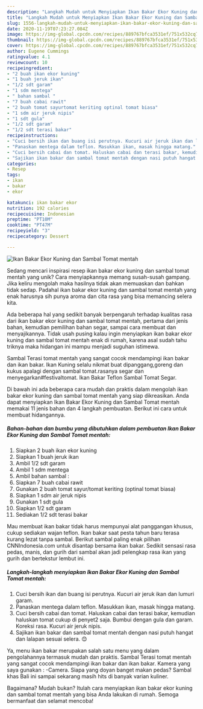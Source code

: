 ```yaml
---
description: "Langkah Mudah untuk Menyiapkan Ikan Bakar Ekor Kuning dan Sambal Tomat mentah yang Bikin Ngiler"
title: "Langkah Mudah untuk Menyiapkan Ikan Bakar Ekor Kuning dan Sambal Tomat mentah yang Bikin Ngiler"
slug: 1556-langkah-mudah-untuk-menyiapkan-ikan-bakar-ekor-kuning-dan-sambal-tomat-mentah-yang-bikin-ngiler
date: 2020-11-19T07:23:27.084Z
image: https://img-global.cpcdn.com/recipes/889767bfca3531ef/751x532cq70/ikan-bakar-ekor-kuning-dan-sambal-tomat-mentah-foto-resep-utama.jpg
thumbnail: https://img-global.cpcdn.com/recipes/889767bfca3531ef/751x532cq70/ikan-bakar-ekor-kuning-dan-sambal-tomat-mentah-foto-resep-utama.jpg
cover: https://img-global.cpcdn.com/recipes/889767bfca3531ef/751x532cq70/ikan-bakar-ekor-kuning-dan-sambal-tomat-mentah-foto-resep-utama.jpg
author: Eugene Cummings
ratingvalue: 4.1
reviewcount: 10
recipeingredient:
- "2 buah ikan ekor kuning"
- "1 buah jeruk ikan"
- "1/2 sdt garam"
- "1 sdm mentega"
- " bahan sambal "
- "7 buah cabai rawit"
- "2 buah tomat sayurtomat keriting optinal tomat biasa"
- "1 sdm air jeruk nipis"
- "1 sdt gula"
- "1/2 sdt garam"
- "1/2 sdt terasi bakar"
recipeinstructions:
- "Cuci bersih ikan dan buang isi perutnya. Kucuri air jeruk ikan dan lumuri garam."
- "Panaskan mentega dalam teflon. Masukkan ikan, masak hingga matang."
- "Cuci bersih cabai dan tomat. Haluskan cabai dan terasi bakar, kemudian haluskan tomat cukup di penyet2 saja. Bumbui dengan gula dan garam. Koreksi rasa. Kucuri air jeruk nipis."
- "Sajikan ikan bakar dan sambal tomat mentah dengan nasi putuh hangat dan lalapan sesuai selera. 😊"
categories:
- Resep
tags:
- ikan
- bakar
- ekor

katakunci: ikan bakar ekor 
nutrition: 192 calories
recipecuisine: Indonesian
preptime: "PT10M"
cooktime: "PT47M"
recipeyield: "3"
recipecategory: Dessert

---
```



![Ikan Bakar Ekor Kuning dan Sambal Tomat mentah](https://img-global.cpcdn.com/recipes/889767bfca3531ef/751x532cq70/ikan-bakar-ekor-kuning-dan-sambal-tomat-mentah-foto-resep-utama.jpg)

Sedang mencari inspirasi resep ikan bakar ekor kuning dan sambal tomat mentah yang unik? Cara menyiapkannya memang susah-susah gampang. Jika keliru mengolah maka hasilnya tidak akan memuaskan dan bahkan tidak sedap. Padahal ikan bakar ekor kuning dan sambal tomat mentah yang enak harusnya sih punya aroma dan cita rasa yang bisa memancing selera kita.

Ada beberapa hal yang sedikit banyak berpengaruh terhadap kualitas rasa dari ikan bakar ekor kuning dan sambal tomat mentah, pertama dari jenis bahan, kemudian pemilihan bahan segar, sampai cara membuat dan menyajikannya. Tidak usah pusing kalau ingin menyiapkan ikan bakar ekor kuning dan sambal tomat mentah enak di rumah, karena asal sudah tahu triknya maka hidangan ini mampu menjadi suguhan istimewa.

Sambal Terasi tomat mentah yang sangat cocok mendampingi ikan bakar dan ikan bakar. Ikan Kuning selalu nikmat buat dipanggang,goreng dan kukus apalagi dengan sambal tomat.rasanya segar dan menyegarkan#festivaltomat. Ikan Bakar Teflon Sambal Tomat Segar.


Di bawah ini ada beberapa cara mudah dan praktis dalam mengolah ikan bakar ekor kuning dan sambal tomat mentah yang siap dikreasikan. Anda dapat menyiapkan Ikan Bakar Ekor Kuning dan Sambal Tomat mentah memakai 11 jenis bahan dan 4 langkah pembuatan. Berikut ini cara untuk membuat hidangannya.

<!--inarticleads1-->

##### Bahan-bahan dan bumbu yang dibutuhkan dalam pembuatan Ikan Bakar Ekor Kuning dan Sambal Tomat mentah:

1. Siapkan 2 buah ikan ekor kuning
1. Siapkan 1 buah jeruk ikan
1. Ambil 1/2 sdt garam
1. Ambil 1 sdm mentega
1. Ambil  bahan sambal :
1. Siapkan 7 buah cabai rawit
1. Gunakan 2 buah tomat sayur/tomat keriting (optinal tomat biasa)
1. Siapkan 1 sdm air jeruk nipis
1. Gunakan 1 sdt gula
1. Siapkan 1/2 sdt garam
1. Sediakan 1/2 sdt terasi bakar


Mau membuat ikan bakar tidak harus mempunyai alat panggangan khusus, cukup sediakan wajan teflon. Ikan bakar saat pesta tahun baru terasa kurang lezat tanpa sambal. Berikut sambal paling enak pilihan CNNIndonesia.com untuk disantap bersama ikan bakar. Sedikit sensasi rasa pedas, manis, dan gurih dari sambal akan jadi pelengkap rasa ikan yang gurih dan bertekstur lembut ini. 

<!--inarticleads2-->

##### Langkah-langkah menyiapkan Ikan Bakar Ekor Kuning dan Sambal Tomat mentah:

1. Cuci bersih ikan dan buang isi perutnya. Kucuri air jeruk ikan dan lumuri garam.
1. Panaskan mentega dalam teflon. Masukkan ikan, masak hingga matang.
1. Cuci bersih cabai dan tomat. Haluskan cabai dan terasi bakar, kemudian haluskan tomat cukup di penyet2 saja. Bumbui dengan gula dan garam. Koreksi rasa. Kucuri air jeruk nipis.
1. Sajikan ikan bakar dan sambal tomat mentah dengan nasi putuh hangat dan lalapan sesuai selera. 😊


Ya, menu ikan bakar merupakan salah satu menu yang dalam pengolahannya termasuk mudah dan praktis. Sambal Terasi tomat mentah yang sangat cocok mendampingi ikan bakar dan ikan bakar. Kamera yang saya gunakan : -Camera. Siapa yang doyan banget makan pedas? Sambal khas Bali ini sampai sekarang masih hits di banyak varian kuliner. 

Bagaimana? Mudah bukan? Itulah cara menyiapkan ikan bakar ekor kuning dan sambal tomat mentah yang bisa Anda lakukan di rumah. Semoga bermanfaat dan selamat mencoba!
